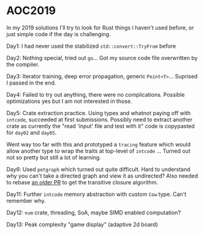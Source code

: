 # AOC2019

In my 2019 solutions I'll try to look for Rust things I haven't used before, or
just simple code if the day is challenging.

Day1: I had never used the stabilized `std::convert::TryFrom` before

Day2: Nothing special, tried out `go`... Got my source code file overwritten by
the compiler.

Day3: Iterator training, deep error propagation, generic `Point<T>`... Suprised
I passed in the end.

Day4: Failed to try out anything, there were no complications. Possible
optimizations yes but I am not interested in those.

Day5: Crate extraction practice. Using types and whatnot paying off with
`intcode`, succeeded at first submissions. Possibly need to extract another
crate as currently the "read 'input' file and test with it" code is copypasted
for `day02` and `day05`.

Went way too far with this and prototyped a `tracing` feature which would allow
another type to wrap the traits at top-level of `intcode` ... Turned out not so
pretty but still a lot of learning.

Day6: Used `petgraph` which turned out quite difficult. Hard to understand why
you can't take a directed graph and view it as undirected? Also needed to
rebase [an older PR](https://github.com/petgraph/petgraph/pull/151) to get the
transitive closure algorithm.

Day11: Further `intcode` memory abstraction with custom `Cow` type. Can't remember why.

Day12: `num` crate, threading, SoA, maybe SIMD enabled computation?

Day13: Peak complexity "game display" (adaptive 2d board)
